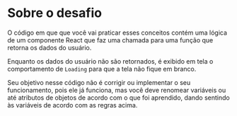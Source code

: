 # Sobre o desafio

O código em que que você vai praticar esses conceitos contém uma lógica de um componente React que faz uma chamada para uma função que retorna os dados do usuário.

Enquanto os dados do usuário não são retornados, é exibido em tela o comportamento de `Loading` para que a tela não fique em branco.

Seu objetivo nesse código não é corrigir ou implementar o seu funcionamento, pois ele já funciona, mas você deve renomear variáveis ou até atributos de objetos de acordo com o que foi aprendido, dando sentindo às variáveis de acordo com as regras acima.
